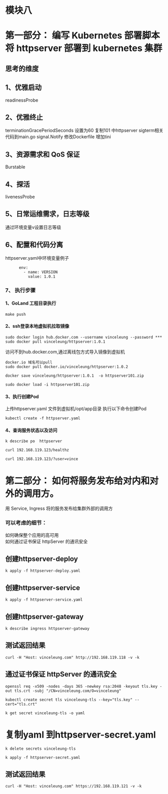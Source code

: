 

# 模块八

# 第一部分： 编写 Kubernetes 部署脚本将 httpserver 部署到 kubernetes 集群

## 思考的维度

## 1、优雅启动
readinessProbe
## 2、优雅终止
terminationGracePeriodSeconds 设置为60
复制101 中httpserver sigterm相关代码到main.go
signal.Notify 
修改Dockerfile 增加tini

## 3、资源需求和 QoS 保证
Burstable 
## 4、探活
livenessProbe
## 5、日常运维需求，日志等级
通过环境变量v设置日志等级

## 6、配置和代码分离
httpserver.yaml中环境变量例子
```
      env:
        - name: VERSION
          value: 1.0.1
```
### 7、 执行步骤
#### 1、GoLand 工程目录执行
```
make push
```
#### 2、ssh登录本地虚拟机拉取镜像
```
sudo docker login hub.docker.com --username vinceleung --password ***
sudo docker pull vinceleung/httpserver:1.0.1
```
访问不到hub.docker.com,通过离线包方式导入镜像到虚拟机
```
docker.io 域名可以pull
sudo docker pull docker.io/vinceleung/httpserver:1.0.2
 ```

```
docker save vinceleung/httpserver:1.0.1  -o httpserver101.zip

sudo docker load -i httpserver101.zip
```
#### 3、执行创建Pod
上传httpserver.yaml 文件到虚拟机/opt/app目录
执行以下命令创建Pod
```
kubectl create -f httpserver.yaml
```

#### 4、查询服务状态以及访问
```
k describe po  httpserver

curl 192.168.119.123/healthz

curl 192.168.119.123/?user=vince

```

# 第二部分： 如何将服务发布给对内和对外的调用方。
用 Service, Ingress 将的服务发布给集群外部的调用方
### 可以考虑的细节：
如何确保整个应用的高可用 </br>
如何通过证书保证 httpServer 的通讯安全

## 创建httpserver-deploy
```
k apply -f httpserver-deploy.yaml
```

## 创建httpserver-service
```
k apply -f httpserver-service.yaml
```

## 创建httpserver-gateway
```
k describe ingress httpserver-gateway
```

## 测试返回结果
```
curl -H "Host: vinceleung.com" http://192.168.119.118 -v -k
```

## 通过证书保证 httpServer 的通讯安全
```
openssl req -x509 -nodes -days 365 -newkey rsa:2048 -keyout tls.key -out tls.crt -subj "/CN=vinceleung.com/O=vinceleung"

kubectl create secret tls vinceleung-tls --key="tls.key" --cert="tls.crt"

k get secret vinceleung-tls -o yaml
```

# 复制yaml 到httpserver-secret.yaml
```
k delete secrets vinceleung-tls

k apply -f httpserver-secret.yaml
```

## 测试返回结果
```
curl -H "Host: vinceleung.com" https://192.168.119.121 -v -k

```








